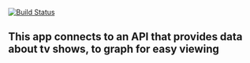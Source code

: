 [![Build Status](https://travis-ci.org/kevellis124/silverscreen.svg?branch=master)](https://travis-ci.org/kevellis124/silverscreen)

## This app connects to an API that provides data about tv shows, to graph for easy viewing
